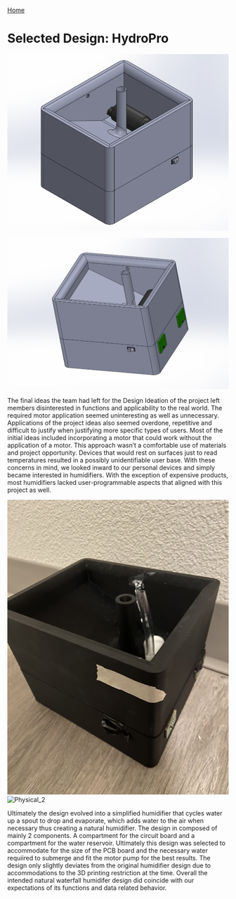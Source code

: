 [Home](/index.md)
# **Selected Design: HydroPro**



![SW_Design1](https://github.com/Team-309-Hydro-Pro/EGR314-Spring2024-Team309.github.io/blob/main/FinalSWDesignHumidifier314_1.png)

![SW_Design2](https://github.com/Team-309-Hydro-Pro/EGR314-Spring2024-Team309.github.io/blob/main/FinalSWDesignHumidifier314_2.png)


The final ideas the team had left for the Design Ideation of the project left members disinterested in functions and applicability to the real world. The required motor application seemed uninteresting as well as unnecessary. Applications of the project ideas also seemed overdone, repetitive and difficult to justify when justifying more specific types of users. Most of the initial ideas included incorporating a motor that could work without the application of a motor. This approach wasn’t a comfortable use of materials and project opportunity. Devices that would rest on surfaces just to read temperatures resulted in a possibly unidentifiable user base. With these concerns in mind, we looked inward to our personal devices and simply became interested in humidifiers. With the exception of expensive products, most humidifiers lacked user-programmable aspects that aligned with this project as well.


![Physical_1](https://github.com/Team-309-Hydro-Pro/EGR314-Spring2024-Team309.github.io/blob/main/final%20design%201.jpg)
![Physical_2](https://github.com/Team-309-Hydro-Pro/EGR314-Spring2024-Team309.github.io/blob/main/final%20design%202.jpg)

Ultimately the design evolved into a simplified humidifier that cycles water up a spout to drop and evaporate, which adds water to the air when necessary thus creating a natural humidifier. The design in composed of mainly 2  components. A compartment for the circuit board and a compartment for the water reservoir. Ultimately this design was selected to accommodate for the size of the PCB board and the necessary water requiired to submerge and fit the motor pump for the best results. The design only slightly deviates from the original humidifier design due to accommodations to the 3D printing restriction at the time. Overall the intended natural waterfall humidifer design did coincide with our expectations of its functions and data related behavior.
